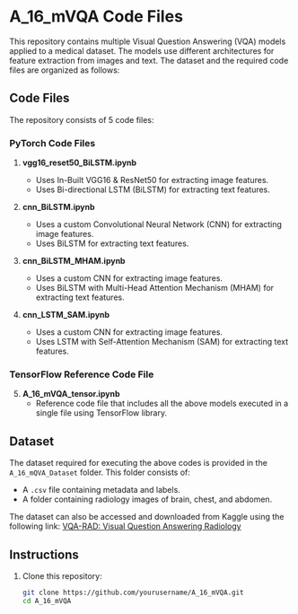 # A_16_mVQA Code Files

This repository contains multiple Visual Question Answering (VQA) models applied to a medical dataset. The models use different architectures for feature extraction from images and text. The dataset and the required code files are organized as follows:

## Code Files

The repository consists of 5 code files:

### PyTorch Code Files

1. **vgg16_reset50_BiLSTM.ipynb**
   - Uses In-Built VGG16 & ResNet50 for extracting image features.
   - Uses Bi-directional LSTM (BiLSTM) for extracting text features.

2. **cnn_BiLSTM.ipynb**
   - Uses a custom Convolutional Neural Network (CNN) for extracting image features.
   - Uses BiLSTM for extracting text features.

3. **cnn_BiLSTM_MHAM.ipynb**
   - Uses a custom CNN for extracting image features.
   - Uses BiLSTM with Multi-Head Attention Mechanism (MHAM) for extracting text features.

4. **cnn_LSTM_SAM.ipynb**
   - Uses a custom CNN for extracting image features.
   - Uses LSTM with Self-Attention Mechanism (SAM) for extracting text features.

### TensorFlow Reference Code File

5. **A_16_mVQA_tensor.ipynb**
   - Reference code file that includes all the above models executed in a single file using TensorFlow library.

## Dataset

The dataset required for executing the above codes is provided in the `A_16_mQVA_Dataset` folder. This folder consists of:
- A `.csv` file containing metadata and labels.
- A folder containing radiology images of brain, chest, and abdomen.

The dataset can also be accessed and downloaded from Kaggle using the following link:
[VQA-RAD: Visual Question Answering Radiology](https://www.kaggle.com/datasets/mdzeeshanhassan/vqa-rad-visual-question-answering-radiology)

## Instructions

1. Clone this repository:
   ```bash
   git clone https://github.com/yourusername/A_16_mVQA.git
   cd A_16_mVQA
